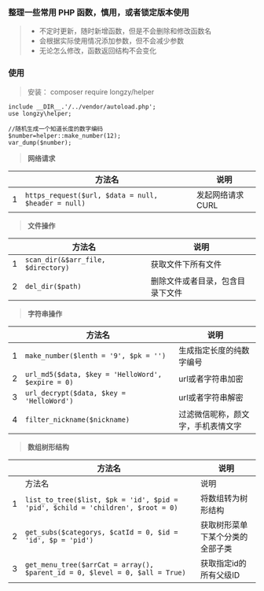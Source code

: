 ### 整理一些常用 PHP 函数，慎用，或者锁定版本使用


>* 不定时更新，随时新增函数，但是不会删除和修改函数名
>* 会根据实际使用情况添加参数，但不会减少参数
>* 无论怎么修改，函数返回结构不会变化


### 使用
> 安装： composer require longzy/helper

````
include __DIR__.'/../vendor/autoload.php';
use longzy\helper;

//随机生成一个知道长度的数字编码
$number=helper::make_number(12);
var_dump($number);

````
>**网络请求**

| |方法名|说明
|----|----|----
|1|`https_request($url, $data = null, $header = null)`|发起网络请求CURL
>**文件操作**

| |方法名|说明
|----|----|----
|1|`scan_dir(&$arr_file, $directory)`|获取文件下所有文件
|2|`del_dir($path)`|删除文件或者目录，包含目录下文件

>**字符串操作**

| |方法名|说明
|----|----|----
|1|`make_number($lenth = '9', $pk = '')`|生成指定长度的纯数字编号
|2|`url_md5($data, $key = 'HelloWord', $expire = 0)`|url或者字符串加密
|3|`url_decrypt($data, $key = 'HelloWord')`|url或者字符串解密
|4|`filter_nickname($nickname)`|过滤微信昵称，颜文字，手机表情文字


>**数组树形结构**

| |方法名|说明
|----|----|----
| |方法名|说明
|1|`list_to_tree($list, $pk = 'id', $pid = 'pid', $child = 'children', $root = 0)`|将数组转为树形结构
|2|`get_subs($categorys, $catId = 0, $id = 'id', $p = 'pid')`|获取树形菜单下某个分类的全部子类
|3|`get_menu_tree($arrCat = array(), $parent_id = 0, $level = 0, $all = True)`|获取指定id的所有父级ID

